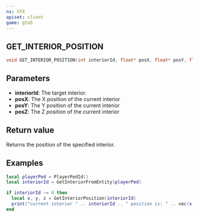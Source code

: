 ```yaml
---
ns: CFX
apiset: client
game: gta5
---
```

## GET_INTERIOR_POSITION

```c
void GET_INTERIOR_POSITION(int interiorId, float* posX, float* posY, float* posZ);
```

## Parameters
* **interiorId**: The target interior.
* **posX**: The X position of the current interior
* **posY**: The Y position of the current interior
* **posZ**: The Z position of the current interior

## Return value
Returns the position of the specified interior.

## Examples
```lua
local playerPed = PlayerPedId()
local interiorId = GetInteriorFromEntity(playerPed)

if interiorId ~= 0 then
  local x, y, z = GetInteriorPosition(interiorId)
  print("current interior " .. interiorId .. " position is: " .. vec(x, y, z))
end
```
